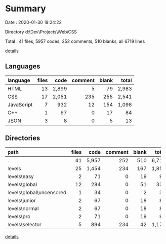 # Summary

Date : 2020-01-30 18:24:22

Directory d:\Dev\Projects\Web\CSS

Total : 41 files,  5957 codes, 252 comments, 510 blanks, all 6719 lines

[details](details.md)

## Languages
| language | files | code | comment | blank | total |
| :--- | ---: | ---: | ---: | ---: | ---: |
| HTML | 13 | 2,899 | 5 | 79 | 2,983 |
| CSS | 17 | 2,051 | 235 | 255 | 2,541 |
| JavaScript | 7 | 932 | 12 | 154 | 1,098 |
| C++ | 1 | 67 | 0 | 17 | 84 |
| JSON | 3 | 8 | 0 | 5 | 13 |

## Directories
| path | files | code | comment | blank | total |
| :--- | ---: | ---: | ---: | ---: | ---: |
| . | 41 | 5,957 | 252 | 510 | 6,719 |
| levels | 25 | 1,454 | 234 | 167 | 1,855 |
| levels\easy | 2 | 71 | 0 | 19 | 90 |
| levels\global | 12 | 284 | 0 | 51 | 335 |
| levels\global\uncensored | 1 | 34 | 0 | 2 | 36 |
| levels\junior | 2 | 67 | 0 | 18 | 85 |
| levels\normal | 2 | 67 | 0 | 18 | 85 |
| levels\pro | 2 | 71 | 0 | 19 | 90 |
| levels\selector | 5 | 894 | 234 | 42 | 1,170 |

[details](details.md)